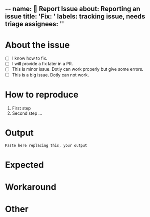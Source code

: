 --
name: 🐛 Report Issue
about: Reporting an issue
title: 'Fix: <Add any descriptive title about the issue>'
labels: tracking issue, needs triage
assignees: ''
--

# About the issue
<!-- Mark something only if you consider necessary -->
- [ ] I know how to fix.
- [ ] I will provide a fix later in a PR.
- [ ] This is minor issue. Dotly can work properly but give some errors.
- [ ] This is a big issue. Dotly can not work.

# How to reproduce
1. First step
2. Second step
...

# Output

```
Paste here replacing this, your output
```

# Expected
<!-- Your expected result -->

# Workaround
<!-- If you solved, what you did to solve it -->


<!--
If you have doubts about reposting do your best, we will help.
If you want to view some reports first, this would be a good example:
  https://github.com/CodelyTV/dotly/issues/93
-->

# Other
<!-- Any other information you want to add -->
